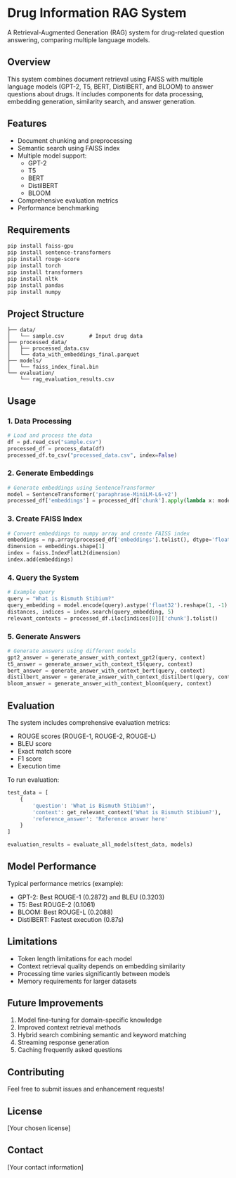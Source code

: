 # Drug Information RAG System

A Retrieval-Augmented Generation (RAG) system for drug-related question answering, comparing multiple language models.

## Overview

This system combines document retrieval using FAISS with multiple language models (GPT-2, T5, BERT, DistilBERT, and BLOOM) to answer questions about drugs. It includes components for data processing, embedding generation, similarity search, and answer generation.

## Features

- Document chunking and preprocessing
- Semantic search using FAISS index
- Multiple model support:
  - GPT-2
  - T5
  - BERT
  - DistilBERT
  - BLOOM
- Comprehensive evaluation metrics
- Performance benchmarking

## Requirements

```bash
pip install faiss-gpu
pip install sentence-transformers
pip install rouge-score
pip install torch
pip install transformers
pip install nltk
pip install pandas
pip install numpy
```

## Project Structure

```
├── data/
│   └── sample.csv        # Input drug data
├── processed_data/
│   ├── processed_data.csv
│   └── data_with_embeddings_final.parquet
├── models/
│   └── faiss_index_final.bin
└── evaluation/
    └── rag_evaluation_results.csv
```

## Usage

### 1. Data Processing

```python
# Load and process the data
df = pd.read_csv("sample.csv")
processed_df = process_data(df)
processed_df.to_csv("processed_data.csv", index=False)
```

### 2. Generate Embeddings

```python
# Generate embeddings using SentenceTransformer
model = SentenceTransformer('paraphrase-MiniLM-L6-v2')
processed_df['embeddings'] = processed_df['chunk'].apply(lambda x: model.encode(x).tolist())
```

### 3. Create FAISS Index

```python
# Convert embeddings to numpy array and create FAISS index
embeddings = np.array(processed_df['embeddings'].tolist(), dtype='float32')
dimension = embeddings.shape[1]
index = faiss.IndexFlatL2(dimension)
index.add(embeddings)
```

### 4. Query the System

```python
# Example query
query = "What is Bismuth Stibium?"
query_embedding = model.encode(query).astype('float32').reshape(1, -1)
distances, indices = index.search(query_embedding, 5)
relevant_contexts = processed_df.iloc[indices[0]]['chunk'].tolist()
```

### 5. Generate Answers

```python
# Generate answers using different models
gpt2_answer = generate_answer_with_context_gpt2(query, context)
t5_answer = generate_answer_with_context_t5(query, context)
bert_answer = generate_answer_with_context_bert(query, context)
distilbert_answer = generate_answer_with_context_distilbert(query, context)
bloom_answer = generate_answer_with_context_bloom(query, context)
```

## Evaluation

The system includes comprehensive evaluation metrics:

- ROUGE scores (ROUGE-1, ROUGE-2, ROUGE-L)
- BLEU score
- Exact match score
- F1 score
- Execution time

To run evaluation:

```python
test_data = [
    {
        'question': 'What is Bismuth Stibium?',
        'context': get_relevant_context('What is Bismuth Stibium?'),
        'reference_answer': 'Reference answer here'
    }
]

evaluation_results = evaluate_all_models(test_data, models)
```

## Model Performance

Typical performance metrics (example):
- GPT-2: Best ROUGE-1 (0.2872) and BLEU (0.3203)
- T5: Best ROUGE-2 (0.1061)
- BLOOM: Best ROUGE-L (0.2088)
- DistilBERT: Fastest execution (0.87s)

## Limitations

- Token length limitations for each model
- Context retrieval quality depends on embedding similarity
- Processing time varies significantly between models
- Memory requirements for larger datasets

## Future Improvements

1. Model fine-tuning for domain-specific knowledge
2. Improved context retrieval methods
3. Hybrid search combining semantic and keyword matching
4. Streaming response generation
5. Caching frequently asked questions

## Contributing

Feel free to submit issues and enhancement requests!

## License

[Your chosen license]

## Contact

[Your contact information]
